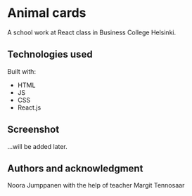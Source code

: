 # Animal cards

A school work at React class in Business College Helsinki.

## Technologies used

Built with:

- HTML
- JS
- CSS
- React.js

## Screenshot

...will be added later.

## Authors and acknowledgment

Noora Jumppanen
with the help of teacher Margit Tennosaar
